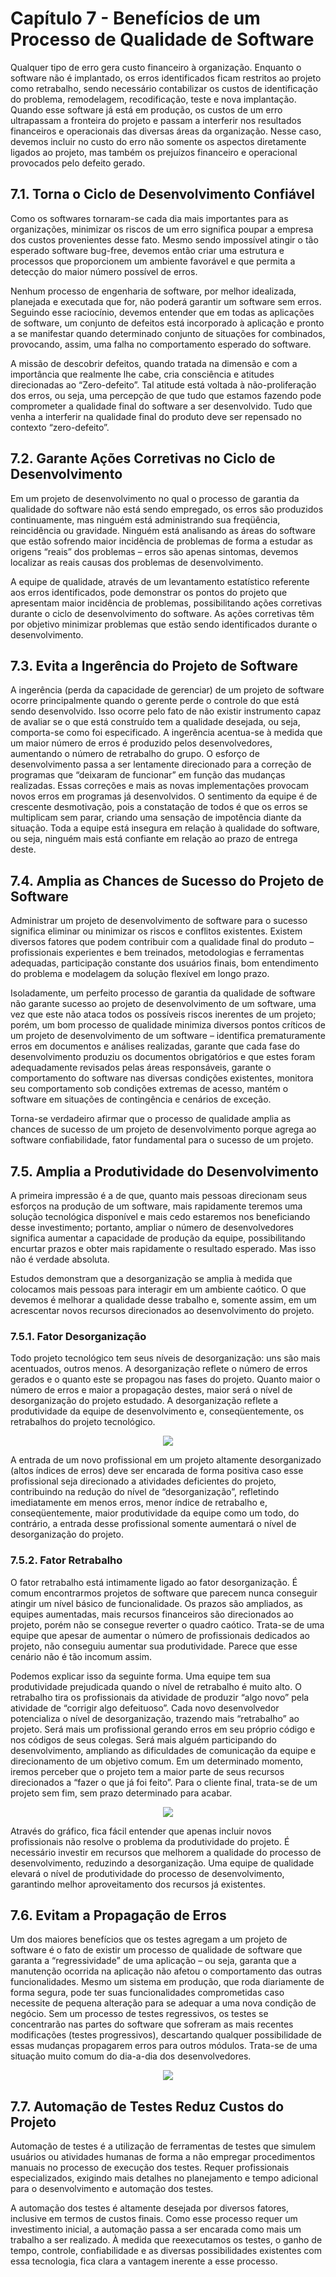 # Capítulo 7 - Benefícios de um Processo de Qualidade de Software

Qualquer tipo de erro gera custo financeiro à organização. Enquanto o software não é implantado, os erros identificados ficam restritos ao projeto como retrabalho, sendo necessário contabilizar os custos de identificação do problema, remodelagem, recodificação, teste e nova implantação. Quando esse software já está em produção, os custos de um erro ultrapassam a fronteira do projeto e passam a interferir nos resultados financeiros e operacionais das diversas áreas da organização. Nesse caso, devemos incluir no custo do erro não somente os aspectos diretamente ligados ao projeto, mas também os prejuízos financeiro e operacional provocados pelo defeito gerado.

## 7.1. Torna o Ciclo de Desenvolvimento Confiável

Como os softwares tornaram-se cada dia mais importantes para as organizações, minimizar os riscos de um erro significa poupar a empresa dos custos provenientes desse fato. Mesmo sendo impossível atingir o tão esperado software bug-free, devemos então criar uma estrutura e processos que proporcionem um ambiente favorável e que permita a detecção do maior número possível de erros.

Nenhum processo de engenharia de software, por melhor idealizada, planejada e executada que for, não poderá garantir um software sem erros. Seguindo esse raciocínio, devemos entender que em todas as aplicações de software, um conjunto de defeitos está incorporado à aplicação e pronto a se manifestar quando determinado conjunto de situações for combinados, provocando, assim, uma falha no comportamento esperado do software.

A missão de descobrir defeitos, quando tratada na dimensão e com a importância que realmente lhe cabe, cria consciência e atitudes direcionadas ao “Zero-defeito”. Tal atitude está voltada à não-proliferação dos erros, ou seja, uma percepção de que tudo que estamos fazendo pode comprometer a qualidade final do software a ser desenvolvido. Tudo que venha a interferir na qualidade final do produto deve ser repensado no contexto “zero-defeito”.

## 7.2. Garante Ações Corretivas no Ciclo de Desenvolvimento

Em um projeto de desenvolvimento no qual o processo de garantia da qualidade do software não está sendo empregado, os erros são produzidos continuamente, mas ninguém está administrando sua freqüência, reincidência ou gravidade. Ninguém está analisando as áreas do software que estão sofrendo maior incidência de problemas de forma a estudar as origens “reais” dos problemas – erros são apenas sintomas, devemos localizar as reais causas dos problemas de desenvolvimento.

A equipe de qualidade, através de um levantamento estatístico referente aos erros identificados, pode demonstrar os pontos do projeto que apresentam maior incidência de problemas, possibilitando ações corretivas durante o ciclo de desenvolvimento do software. As ações corretivas têm por objetivo minimizar problemas que estão sendo identificados durante o desenvolvimento.

## 7.3. Evita a Ingerência do Projeto de Software

A ingerência (perda da capacidade de gerenciar) de um projeto de software ocorre principalmente quando o gerente perde o controle do que está sendo desenvolvido. Isso ocorre pelo fato de não existir instrumento capaz de avaliar se o que está construído tem a qualidade desejada, ou seja, comporta-se como foi especificado. A ingerência acentua-se à medida que um maior número de erros é produzido pelos desenvolvedores, aumentando o número de retrabalho do grupo. O esforço de desenvolvimento passa a ser lentamente direcionado para a correção de programas que “deixaram de funcionar” em função das mudanças realizadas. Essas correções e mais as novas implementações provocam novos erros em programas já desenvolvidos. O sentimento da equipe é de crescente desmotivação, pois a constatação de todos é que os erros se multiplicam sem parar, criando uma sensação de impotência diante da situação. Toda a equipe está insegura em relação à qualidade do software, ou seja, ninguém mais está confiante em relação ao prazo de entrega deste.

## 7.4. Amplia as Chances de Sucesso do Projeto de Software

Administrar um projeto de desenvolvimento de software para o sucesso significa eliminar ou minimizar os riscos e conflitos existentes. Existem diversos fatores que podem contribuir com a qualidade final do produto – profissionais experientes e bem treinados, metodologias e ferramentas adequadas, participação constante dos usuários finais, bom entendimento do problema e modelagem da solução flexível em longo prazo.

Isoladamente, um perfeito processo de garantia da qualidade de software não garante sucesso ao projeto de desenvolvimento de um software, uma vez que este não ataca todos os possíveis riscos inerentes de um projeto; porém, um bom processo de qualidade minimiza diversos pontos críticos de um projeto de desenvolvimento de um software – identifica prematuramente erros em documentos e análises realizadas, garante que cada fase do desenvolvimento produziu os documentos obrigatórios e que estes foram adequadamente revisados pelas áreas responsáveis, garante o comportamento do software nas diversas condições existentes, monitora seu comportamento sob condições extremas de acesso, mantém o software em situações de contingência e cenários de exceção.

Torna-se verdadeiro afirmar que o processo de qualidade amplia as chances de sucesso de um projeto de desenvolvimento porque agrega ao software confiabilidade, fator fundamental para o sucesso de um projeto.

## 7.5. Amplia a Produtividade do Desenvolvimento

A primeira impressão é a de que, quanto mais pessoas direcionam seus esforços na produção de um software, mais rapidamente teremos uma solução tecnológica disponível e mais cedo estaremos nos beneficiando desse investimento; portanto, ampliar o número de desenvolvedores significa aumentar a capacidade de produção da equipe, possibilitando encurtar prazos e obter mais rapidamente o resultado esperado. Mas isso não é verdade absoluta.

Estudos demonstram que a desorganização se amplia à medida que colocamos mais pessoas para interagir em um ambiente caótico. O que devemos é melhorar a qualidade desse trabalho e, somente assim, em um acrescentar novos recursos direcionados ao desenvolvimento do projeto.

### 7.5.1. Fator Desorganização

Todo projeto tecnológico tem seus níveis de desorganização: uns são mais acentuados, outros menos. A desorganização reflete o número de erros gerados e o quanto este se propagou nas fases do projeto. Quanto maior o número de erros e maior a propagação destes, maior será o nível de desorganização do projeto estudado. A desorganização reflete a produtividade da equipe de desenvolvimento e, conseqüentemente, os retrabalhos do projeto tecnológico.

<div align='center'>
    <img src='books/alexandre_bartie/imgs/figura-7-1.png'>
</div>

A entrada de um novo profissional em um projeto altamente desorganizado (altos índices de erros) deve ser encarada de forma positiva caso esse profissional seja direcionado a atividades deficientes do projeto, contribuindo na redução do nível de “desorganização”, refletindo imediatamente em menos erros, menor índice de retrabalho e, conseqüentemente, maior produtividade da equipe como um todo, do contrário, a entrada desse profissional somente aumentará o nível de desorganização do projeto.

### 7.5.2. Fator Retrabalho

O fator retrabalho está intimamente ligado ao fator desorganização. É comum encontrarmos projetos de software que parecem nunca conseguir atingir um nível básico de funcionalidade. Os prazos são ampliados, as equipes aumentadas, mais recursos financeiros são direcionados ao projeto, porém não se consegue reverter o quadro caótico. Trata-se de uma equipe que apesar de aumentar o número de profissionais dedicados ao projeto, não conseguiu aumentar sua produtividade. Parece que esse cenário não é tão incomum assim.

Podemos explicar isso da seguinte forma. Uma equipe tem sua produtividade prejudicada quando o nível de retrabalho é muito alto. O retrabalho tira os profissionais da atividade de produzir “algo novo” pela atividade de “corrigir algo defeituoso”. Cada novo desenvolvedor potencializa o nível de desorganização, trazendo mais “retrabalho” ao projeto. Será mais um profissional gerando erros em seu próprio código e nos códigos de seus colegas. Será mais alguém participando do desenvolvimento, ampliando as dificuldades de comunicação da equipe e direcionamento de um objetivo comum. Em um determinado momento, iremos perceber que o projeto tem a maior parte de seus recursos direcionados a “fazer o que já foi feito”. Para o cliente final, trata-se de um projeto sem fim, sem prazo determinado para acabar.

<div align='center'>
    <img src='books/alexandre_bartie/imgs/figura-7-2.png'>
</div>



Através do gráfico, fica fácil entender que apenas incluir novos profissionais não resolve o problema da produtividade do projeto. É necessário investir em recursos que melhorem a qualidade do processo de desenvolvimento, reduzindo a desorganização. Uma equipe de qualidade elevará o nível de produtividade do processo de desenvolvimento, garantindo melhor aproveitamento dos recursos já existentes.

## 7.6. Evitam a Propagação de Erros

Um dos maiores benefícios que os testes agregam a um projeto de software é o fato de existir um processo de qualidade de software que garanta a “regressividade” de uma aplicação – ou seja, garanta que a manutenção ocorrida na aplicação não afetou o comportamento das outras funcionalidades. Mesmo um sistema em produção, que roda diariamente de forma segura, pode ter suas funcionalidades comprometidas caso necessite de pequena alteração para se adequar a uma nova condição de negócio. Sem um processo de testes regressivos, os testes se concentrarão nas partes do software que sofreram as mais recentes modificações (testes progressivos), descartando qualquer possibilidade de essas mudanças propagarem erros para outros módulos. Trata-se de uma situação muito comum do dia-a-dia dos desenvolvedores.

<div align='center'>
    <img src='books/alexandre_bartie/imgs/figura-7-3.png'>
</div>

## 7.7. Automação de Testes Reduz Custos do Projeto

Automação de testes é a utilização de ferramentas de testes que simulem usuários ou atividades humanas de forma a não empregar procedimentos manuais no processo de execução dos testes. Requer profissionais especializados, exigindo mais detalhes no planejamento e tempo adicional para o desenvolvimento e automação dos testes.

A automação dos testes é altamente desejada por diversos fatores, inclusive em termos de custos finais. Como esse processo requer um investimento inicial, a automação passa a ser encarada como mais um trabalho a ser realizado. À medida que reexecutamos os testes, o ganho de tempo, controle, confiabilidade e as diversas possibilidades existentes com essa tecnologia, fica clara a vantagem inerente a esse processo.

